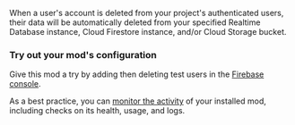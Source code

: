 When a user's account is deleted from your project's authenticated users, their data will be automatically deleted from your specified Realtime Database instance, Cloud Firestore instance, and/or Cloud Storage bucket.

### Try out your mod's configuration

Give this mod a try by adding then deleting test users in the
[Firebase console](https://console.firebase.google.com/project/${param:PROJECT_ID}/authentication/users).

As a best practice, you can [monitor the activity](https://firebase.google.com/docs/mods/manage-installed-mods#monitor) of your installed mod, including checks on its health, usage, and logs.
